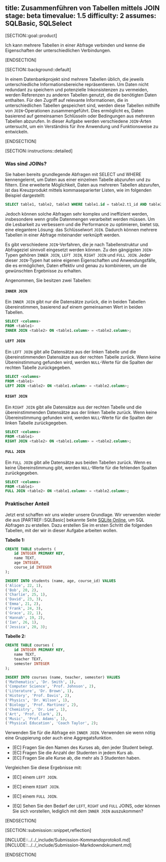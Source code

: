 title: Zusammenführen von Tabellen mittels JOIN
stage: beta
timevalue: 1.5
difficulty: 2
assumes: SQLBasic, SQLSelect
---

[SECTION::goal::product]

Ich kann mehrere Tabellen in einer Abfrage verbinden und kenne die Eigenschaften der unterschiedlichen Verbindungen.

[ENDSECTION]

[SECTION::background::default]

In einem Datenbankprojekt sind mehrere Tabellen üblich, die jeweils unterschiedliche
Informationsbereiche repräsentieren. Um Daten nicht redundant zu speichern und potenzielle
Inkonsistenzen zu vermeiden, werden Referenzen zu anderen Tabellen genutzt, die die benötigten Daten
enthalten. Für den Zugriff auf relevante Informationen, die in unterschiedlichen Tabellen gespeichert
sind, werden diese Tabellen mithilfe von `JOIN`-Operationen zusammengeführt. Dies ermöglicht es, Daten
basierend auf gemeinsamen Schlüsseln oder Bedingungen aus mehreren Tabellen abzurufen. In dieser
Aufgabe werden verschiedene `JOIN`-Arten untersucht, um ein Verständnis für ihre Anwendung und
Funktionsweise zu entwickeln.

[ENDSECTION]

[SECTION::instructions::detailed]

### Was sind JOINs?

Sie haben bereits grundlegende Abfragen mit SELECT und WHERE kennengelernt, um Daten aus einer
einzelnen Tabelle abzurufen und zu filtern. Eine erweiterte Möglichkeit, Daten aus mehreren Tabellen
abzurufen, ist das Kreuzprodukt mittels kommaseparierter Listen, wie im folgenden Beispiel dargestellt:

```sql
SELECT table1, table2, table3 WHERE table1.id = table2.t1_id AND table2.id = table3.t2_id;
```

Jedoch können solche Abfragen sehr komplex und ineffizient werden, insbesondere wenn große Datenmengen
verarbeitet werden müssen. Um die Lesbarkeit zu verbessern und die Performance zu optimieren, bietet
`SQL` eine elegantere Lösung: das Schlüsselwort `JOIN`. Dadurch können mehrere Tabellen in einer Abfrage
miteinander verknüpft werden.

Es gibt verschiedene `JOIN`-Verfahren, die je nach Tabellenstruktur und Abfrageziel sinnvoll eingesetzt
werden können. Zu den gängigsten `JOIN`-Typen gehören `INNER JOIN`, `LEFT JOIN`, `RIGHT JOIN` und `FULL JOIN`.
Jeder dieser `JOIN`-Typen hat seine eigenen Eigenschaften und Anwendungsfälle, die es ermöglichen,
Daten effektiv und genau zu kombinieren, um die gewünschten Ergebnisse zu erhalten.

Angenommen, Sie besitzen zwei Tabellen:

#### `INNER JOIN`

Ein `INNER JOIN` gibt nur die Datensätze zurück, die in beiden Tabellen übereinstimmen, basierend auf
einem gemeinsamen Wert in beiden Tabellen.

```sql
SELECT <columns>
FROM <table1>
INNER JOIN <table2> ON <table1.column> = <table2.column>;
```

#### `LEFT JOIN`

Ein `LEFT JOIN` gibt alle Datensätze aus der linken Tabelle und die übereinstimmenden Datensätze aus
der rechten Tabelle zurück. Wenn keine Übereinstimmung gefunden wird, werden `NULL`-Werte für die
Spalten der rechten Tabelle zurückgegeben.

```sql
SELECT <columns>
FROM <table1>
LEFT JOIN <table2> ON <table1.column> = <table2.column>;
```

#### `RIGHT JOIN`

Ein `RIGHT JOIN` gibt alle Datensätze aus der rechten Tabelle und die übereinstimmenden Datensätze aus
der linken Tabelle zurück. Wenn keine Übereinstimmung gefunden wird, werden `NULL`-Werte für die Spalten
der linken Tabelle zurückgegeben.

```sql
SELECT <columns>
FROM <table1>
RIGHT JOIN <table2> ON <table1.column> = <table2.column>;
```

#### `FULL JOIN`

Ein `FULL JOIN` gibt alle Datensätze aus beiden Tabellen zurück. Wenn es keine Übereinstimmung gibt,
werden `NULL`-Werte für die fehlenden Spalten zurückgegeben.

```sql
SELECT <columns>
FROM <table1>
FULL JOIN <table2> ON <table1.column> = <table2.column>;
```

### Praktischer Anteil

Jetzt erst schaffen wir uns wieder unsere Grundlage. Wir verwenden wieder die aus [PARTREF::SQLBasic]
bekannte Seite [SQLite Online](https://sqliteonline.com), um SQL Abfragen zu erstellen. Dazu erstellen Sie im ersten Schritt die folgenden Tabellen, mit der wir in dieser Aufgabe arbeiten wollen.

**Tabelle 1:**

```sql
CREATE TABLE students (
    id INTEGER PRIMARY KEY,
    name TEXT,
    age INTEGER,
    course_id INTEGER
);

INSERT INTO students (name, age, course_id) VALUES
('Alice', 22, 1),
('Bob', 20, 2),
('Charlie', 25, 1),
('David', 23, 3),
('Emma', 21, 2),
('Frank', 24, 3),
('Grace', 22, 1),
('Hannah', 19, 2),
('Ian', 26, 1),
('Jessica', 20, 3);
```

**Tabelle 2:**

```sql
CREATE TABLE courses (
    id INTEGER PRIMARY KEY,
    name TEXT,
    teacher TEXT,
    semester INTEGER
);

INSERT INTO courses (name, teacher, semester) VALUES
('Mathematics', 'Dr. Smith', 1),
('Computer Science', 'Prof. Johnson', 2),
('Literature', 'Dr. Brown', 1),
('History', 'Prof. Davis', 2),
('Physics', 'Dr. Wilson', 1),
('Biology', 'Prof. Martinez', 2),
('Chemistry', 'Dr. Lee', 1),
('Art', 'Prof. Clark', 2),
('Music', 'Prof. Adams', 1),
('Physical Education', 'Coach Taylor', 2);
```

Verwenden Sie für die Abfrage ein `INNER JOIN`. Verwenden sie wenn nötig eine Gruppierung oder auch eine
Aggregatsfunktion.

- [EC] Fragen Sie den Namen des Kurses ab, den jeder Student belegt.
- [EC] Fragen Sie die Anzahl der Studenten in jedem Kurs ab.
- [EC] Fragen Sie alle Kurse ab, die mehr als 3 Studenten haben.

Vergleichen Sie diese Ergebnisse mit:

- [EC] einem `LEFT JOIN`.
- [EC] einem `RIGHT JOIN`.
- [EC] einem `FULL JOIN`.

- [EQ] Sehen Sie den Bedarf der `LEFT`, `RIGHT` und `FULL` JOINS, oder können Sie sich vorstellen, lediglich mit dem `INNER JOIN` auszukommen?

[ENDSECTION]

[SECTION::submission::snippet,reflection]

[INCLUDE::../../_include/Submission-Kommandoprotokoll.md]
[INCLUDE::../../_include/Submission-Markdowndokument.md]

[ENDSECTION]
